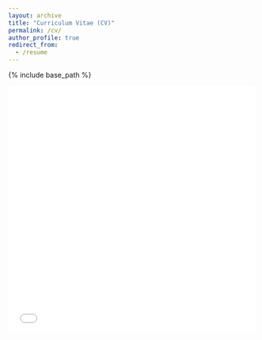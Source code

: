```yaml
---
layout: archive
title: "Curriculum Vitae (CV)"
permalink: /cv/
author_profile: true
redirect_from:
  - /resume
---
```


{% include base_path %}

<!-- ### Non-extended version -->
<embed src="{{ site.baseurl }}/files/CV-2023.3.pdf" width="500" height="500" type='application/pdf'>
